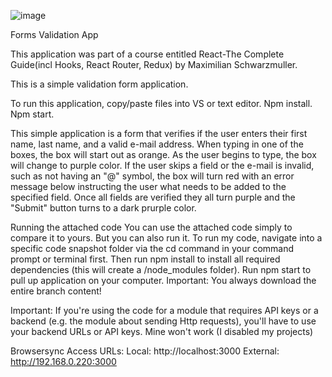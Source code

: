 ![image](https://user-images.githubusercontent.com/110921145/232881004-1e9fcabc-dd74-4740-b55f-f4b750063935.png)



Forms Validation App

This application was part of a course entitled React-The Complete Guide(incl Hooks, React Router, Redux)
by Maximilian Schwarzmuller.


This is a simple validation form application.


To run this application, copy/paste files into VS or text editor.
Npm install.
Npm start.


This simple application is a form that verifies if the user enters their first name, last name, and a valid e-mail address.
When typing in one of the boxes, the box will start out as orange.
As the user begins to type, the box will change to purple color.
If the user skips a field or the e-mail is invalid, such as not having an "@" symbol, the box will turn red with an error message below instructing the user what needs to be added to the specified field.
Once all fields are verified they all turn purple and the "Submit" button turns to a dark prurple color.

Running the attached code You can use the attached code simply to compare it to yours. But you can also run it. To run my code, navigate into a specific code snapshot folder via the cd command in your command prompt or terminal first. Then run npm install to install all required dependencies (this will create a /node_modules folder). Run npm start to pull up application on your computer. Important: You always download the entire branch content!

Important: If you're using the code for a module that requires API keys or a backend (e.g. the module about sending Http requests), you'll have to use your backend URLs or API keys. Mine won't work (I disabled my projects)

Browsersync Access URLs: Local: http://localhost:3000 External: http://192.168.0.220:3000
